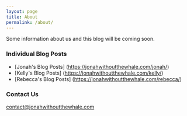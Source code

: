 ```yaml
---
layout: page
title: About
permalink: /about/
---
```


Some information about us and this blog will be coming soon.

### Individual Blog Posts

- [Jonah's Blog Posts] (https://jonahwithoutthewhale.com/jonah/)
- [Kelly's Blog Posts] (https://jonahwithoutthewhale.com/kelly/)
- [Rebecca's Blog Posts] (https://jonahwithoutthewhale.com/rebecca/)

### Contact Us

[contact@jonahwithoutthewhale.com](mailto:contact@jonahwithoutthewhale.com)
